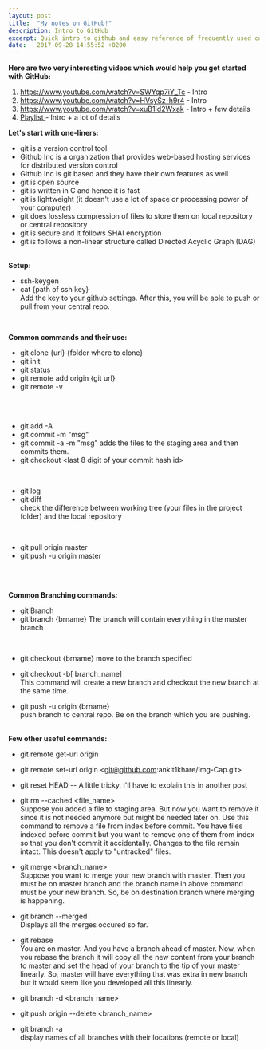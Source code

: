 ```yaml
---
layout: post
title:  "My notes on GitHub!"
description: Intro to GitHub
excerpt: Quick intro to github and easy reference of frequently used commands 
date:   2017-09-28 14:55:52 +0200
---
```

**Here are two very interesting videos which would help you get started with GitHub:**
1. <a href="https://www.youtube.com/watch?v=SWYqp7iY_Tc" target="_blank"> https://www.youtube.com/watch?v=SWYqp7iY_Tc</a> - Intro  
2. <a href="https://www.youtube.com/watch?v=HVsySz-h9r4" target="_blank"> https://www.youtube.com/watch?v=HVsySz-h9r4</a> - Intro
3. <a href="https://www.youtube.com/watch?v=xuB1Id2Wxak" target="_blank"> https://www.youtube.com/watch?v=xuB1Id2Wxak</a> - Intro + few details
4. <a href="https://www.youtube.com/playlist?list=PL-osiE80TeTuRUfjRe54Eea17-YfnOOAx" target="_blank"> Playlist </a>- Intro + a lot of details

**Let's start with one-liners:**
- git is a version control tool 
- Github Inc is a organization that provides web-based hosting services for distributed version control
- Github Inc is git based and they have their own features as well
- git is open source 
- git is  written in C and hence it is fast
- git is lightweight (it doesn't use a lot of space or processing power of your computer)
- git does lossless compression of files to store them on local repository or central repository 
- git is secure and it follows SHAI encryption
- git is follows a non-linear structure called Directed Acyclic Graph (DAG)
<br><br>

**Setup:**
- ssh-keygen
- cat {path of ssh key}
<br> Add the key to your github settings. After this, you will be able to push or pull from your central repo.
  
<br>

**Common commands and their use:**
- git clone {url} {folder where to clone}
- git init
- git status
- git remote add origin {git url}
- git remote -v

<br><br>
- git add -A
- git commit -m "msg"
- git commit -a -m "msg"
adds the files to the staging area and then commits them.
- git checkout <last 8 digit of your commit hash id> <filename to revert>

<br>

- git log
- git diff
<br>check the difference between working tree (your files in the project folder) and the local repository  

<br>

- git pull origin master
- git push -u origin master

<br><br>

**Common Branching commands:**
- git Branch
- git branch {brname}
The branch will contain everything in the master branch

<br>

- git checkout {brname}
move to the branch specified

- git checkout -b[ branch_name]
<br>This command will create a new branch and checkout the new branch at the same time.

- git push -u origin {brname}
<br>push branch to central repo. Be on the branch which you are pushing. 
<br><br>

**Few other useful commands:**
- git remote get-url origin
- git remote set-url origin  <git@github.com:ankit1khare/Img-Cap.git>

- git reset HEAD --
A little tricky. I'll have to explain this in another post

- git rm --cached <file_name> 
<br>Suppose you added a file to staging area. But now you want to remove it since it is not needed anymore but might be needed later on. Use this command to remove a file from index before commit. You have files indexed before commit but you want to remove one of them from index so that you don't commit it accidentally. Changes to the file remain intact. This doesn't apply to "untracked" files.

- git merge <branch_name>
<br>Suppose you want to merge your new branch with master. Then you must be on master branch and the branch name in above command must be your new branch. So, be on destination branch where merging is happening.

- git branch --merged
<br> Displays all the merges occured so far.

- git rebase <branch-name>
<br> You are on master. And you have a branch ahead of master. Now, when you rebase the branch it will copy all the new content from your branch to master and set the head of your branch to the tip of your master linearly. So, master will have everything that was extra in new branch but it would seem like you developed all this linearly.
 
- git branch -d <branch_name>
- git push origin --delete <branch_name>
- git branch -a
<br> display names of all branches with their locations (remote or local)


